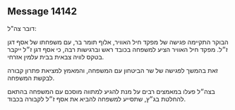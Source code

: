## Message 14142

דובר צה"ל:

הבוקר התקיימה פגישה של מפקד חיל האוויר, אלוף תומר בר, עם משפחתו של אסף דגן ז״ל. מפקד חיל האוויר הציע למשפחה בכובד ראש וברגישות רבה, כי אסף דגן ז״ל ייקבר בטקס לוויה צבאית בבית עלמין אזרחי. 

זאת בהמשך לפגישה של שר הביטחון עם המשפחה, והמאמץ למציאת פתרון קבורה לבקשת המשפחה.

בצה״ל פעלו במאמצים רבים על מנת להגיע למתווה מוסכם עם המשפחה בהתאם להחלטת בג״ץ, שתסייע למשפחה להביא את אסף ז״ל לקבורה בכבוד.

